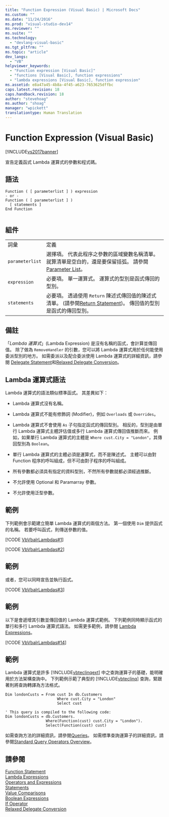 ```yaml
---
title: "Function Expression (Visual Basic) | Microsoft Docs"
ms.custom: ""
ms.date: "11/24/2016"
ms.prod: "visual-studio-dev14"
ms.reviewer: ""
ms.suite: ""
ms.technology: 
  - "devlang-visual-basic"
ms.tgt_pltfrm: ""
ms.topic: "article"
dev_langs: 
  - "VB"
helpviewer_keywords: 
  - "Function expression [Visual Basic]"
  - "functions [Visual Basic], function expressions"
  - "lambda expressions [Visual Basic], function expression"
ms.assetid: e8a47a45-4b8a-4f45-a623-7653625dffbc
caps.latest.revision: 18
caps.handback.revision: 18
author: "stevehoag"
ms.author: "shoag"
manager: "wpickett"
translationtype: Human Translation
---
```

# Function Expression (Visual Basic)
[!INCLUDE[vs2017banner](../../../csharp/includes/vs2017banner.md)]

宣告定義函式 Lambda 運算式的參數和程式碼。  
  
## 語法  
  
```  
Function ( [ parameterlist ] ) expression  
- or -  
Function ( [ parameterlist ] )  
  [ statements ]  
End Function  
  
```  
  
## 組件  
  
|||  
|-|-|  
|詞彙|定義|  
|`parameterlist`|選擇項。  代表此程序之參數的區域變數名稱清單。  就算清單是空白的，還是要保留括弧。  請參閱 [Parameter List](../../../visual-basic/language-reference/statements/parameter-list.md)。|  
|`expression`|必要項。  單一運算式。  運算式的型別是函式傳回的型別。|  
|`statements`|必要項。  透過使用 `Return` 陳述式傳回值的陳述式清單。  \(請參閱[Return Statement](../../../visual-basic/language-reference/statements/return-statement.md)\)。 傳回值的型別是函式的傳回型別。|  
  
## 備註  
 「*Lambda 運算式*」\(Lambda Expression\) 是沒有名稱的函式，會計算並傳回值。  除了做為 `RemoveHandler` 的引數，您可以將 Lambda 運算式用於任何能使用委派型別的地方。  如需委派以及配合委派使用 Lambda 運算式的詳細資訊，請參閱 [Delegate Statement](../../../visual-basic/language-reference/statements/delegate-statement.md)和[Relaxed Delegate Conversion](../../../visual-basic/programming-guide/language-features/delegates/relaxed-delegate-conversion.md)。  
  
## Lambda 運算式語法  
 Lambda 運算式的語法類似標準函式。  其差異如下：  
  
-   Lambda 運算式沒有名稱。  
  
-   Lambda 運算式不能有修飾詞 \(Modifier\)，例如 `Overloads` 或 `Overrides`。  
  
-   Lambda 運算式不會使用 `As` 子句指定函式的傳回型別。  相反的，型別是由單行 Lambda 運算式主體評估值或多行 Lambda 運算式傳回值推斷而來。  例如，如果單行 Lambda 運算式的主體是 `Where cust.City = "London"`，其傳回型別為 `Boolean`。  
  
-   單行 Lambda 運算式的主體必須是運算式，而不是陳述式。  主體可以由對 Function 程序的呼叫組成，但不可由對子程序的呼叫組成。  
  
-   所有參數都必須具有指定的資料型別，不然所有參數就都必須經過推斷。  
  
-   不允許使用 Optional 和 Paramarray 參數。  
  
-   不允許使用泛型參數。  
  
## 範例  
 下列範例會示範建立簡單 Lambda 運算式的兩個方法。  第一個使用 `Dim` 提供函式的名稱。  若要呼叫函式，則傳送參數的值。  
  
 [!CODE [VbVbalrLambdas#1](../CodeSnippet/VS_Snippets_VBCSharp/VbVbalrLambdas#1)]  
  
 [!CODE [VbVbalrLambdas#2](../CodeSnippet/VS_Snippets_VBCSharp/VbVbalrLambdas#2)]  
  
## 範例  
 或者，您可以同時宣告並執行函式。  
  
 [!CODE [VbVbalrLambdas#3](../CodeSnippet/VS_Snippets_VBCSharp/VbVbalrLambdas#3)]  
  
## 範例  
 以下是會遞增其引數並傳回值的 Lambda 運算式範例。  下列範例同時顯示函式的單行和多行 Lambda 運算式語法。  如需更多範例，請參閱 [Lambda Expressions](../../../visual-basic/programming-guide/language-features/procedures/lambda-expressions.md)。  
  
 [!CODE [VbVbalrLambdas#14](../CodeSnippet/VS_Snippets_VBCSharp/VbVbalrLambdas#14)]  
  
## 範例  
 Lambda 運算式是許多 [!INCLUDE[vbteclinqext](../../../csharp/getting-started/includes/vbteclinqext_md.md)] 中之查詢運算子的基礎，能明確用於方法架構查詢中。  下列範例示範了典型的 [!INCLUDE[vbteclinq](../../../csharp/includes/vbteclinq_md.md)] 查詢，緊跟著則將查詢轉譯為方法格式。  
  
```vb#  
Dim londonCusts = From cust In db.Customers  
                       Where cust.City = "London"  
                       Select cust  
  
' This query is compiled to the following code:  
Dim londonCusts = db.Customers.  
                  Where(Function(cust) cust.City = "London").  
                  Select(Function(cust) cust)  
```  
  
 如需查詢方法的詳細資訊，請參閱[Queries](../../../visual-basic/language-reference/queries/queries.md)。  如需標準查詢運算子的詳細資訊，請參閱[Standard Query Operators Overview](../../../visual-basic/programming-guide/concepts/linq/standard-query-operators-overview.md)。  
  
## 請參閱  
 [Function Statement](../../../visual-basic/language-reference/statements/function-statement.md)   
 [Lambda Expressions](../../../visual-basic/programming-guide/language-features/procedures/lambda-expressions.md)   
 [Operators and Expressions](../../../visual-basic/programming-guide/language-features/operators-and-expressions/index.md)   
 [Statements](../../../visual-basic/programming-guide/language-features/statements.md)   
 [Value Comparisons](../../../visual-basic/programming-guide/language-features/operators-and-expressions/value-comparisons.md)   
 [Boolean Expressions](../../../visual-basic/programming-guide/language-features/operators-and-expressions/boolean-expressions.md)   
 [If Operator](../../../visual-basic/language-reference/operators/if-operator.md)   
 [Relaxed Delegate Conversion](../../../visual-basic/programming-guide/language-features/delegates/relaxed-delegate-conversion.md)